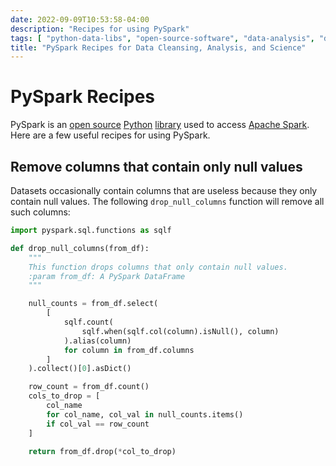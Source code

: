 ```yaml
---
date: 2022-09-09T10:53:58-04:00
description: "Recipes for using PySpark"
tags: [ "python-data-libs", "open-source-software", "data-analysis", "data-science" ]
title: "PySpark Recipes for Data Cleansing, Analysis, and Science"
---
```


# PySpark Recipes

PySpark is an [open source](open-source-software.md) [Python](python.md) [library](python-data-libs.md) used to access [Apache Spark](apache-spark.md). Here are a few useful recipes for using PySpark.

## Remove columns that contain only null values

Datasets occasionally contain columns that are useless because they only contain null values. The following `drop_null_columns` function will remove all such columns:

```python
import pyspark.sql.functions as sqlf

def drop_null_columns(from_df):
    """
    This function drops columns that only contain null values.
    :param from_df: A PySpark DataFrame
    """

    null_counts = from_df.select(
        [
            sqlf.count(
				sqlf.when(sqlf.col(column).isNull(), column)
			).alias(column)
            for column in from_df.columns
        ]
    ).collect()[0].asDict()

	row_count = from_df.count()
    cols_to_drop = [
        col_name 
		for col_name, col_val in null_counts.items() 
        if col_val == row_count
    ]

    return from_df.drop(*col_to_drop)
```
